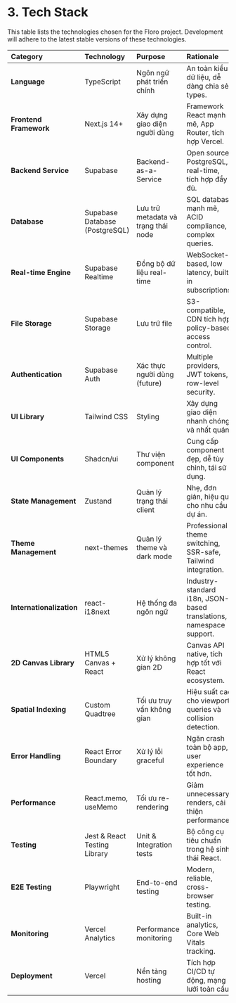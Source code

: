 # 3. Tech Stack

This table lists the technologies chosen for the Floro project. Development will adhere to the latest stable versions of these technologies.

| Category                 | Technology                     | Purpose                             | Rationale                                                           |
| :----------------------- | :----------------------------- | :---------------------------------- | :------------------------------------------------------------------ |
| **Language**             | TypeScript                     | Ngôn ngữ phát triển chính           | An toàn kiểu dữ liệu, dễ dàng chia sẻ types.                        |
| **Frontend Framework**   | Next.js 14+                    | Xây dựng giao diện người dùng       | Framework React mạnh mẽ, App Router, tích hợp Vercel.               |
| **Backend Service**      | Supabase                       | Backend-as-a-Service                | Open source, PostgreSQL, real-time, tích hợp đầy đủ.                |
| **Database**             | Supabase Database (PostgreSQL) | Lưu trữ metadata và trạng thái node | SQL database mạnh mẽ, ACID compliance, complex queries.             |
| **Real-time Engine**     | Supabase Realtime              | Đồng bộ dữ liệu real-time           | WebSocket-based, low latency, built-in subscriptions.               |
| **File Storage**         | Supabase Storage               | Lưu trữ file                        | S3-compatible, CDN tích hợp, policy-based access control.           |
| **Authentication**       | Supabase Auth                  | Xác thực người dùng (future)        | Multiple providers, JWT tokens, row-level security.                 |
| **UI Library**           | Tailwind CSS                   | Styling                             | Xây dựng giao diện nhanh chóng và nhất quán.                        |
| **UI Components**        | Shadcn/ui                      | Thư viện component                  | Cung cấp component đẹp, dễ tùy chỉnh, tái sử dụng.                  |
| **State Management**     | Zustand                        | Quản lý trạng thái client           | Nhẹ, đơn giản, hiệu quả cho nhu cầu dự án.                          |
| **Theme Management**     | next-themes                    | Quản lý theme và dark mode          | Professional theme switching, SSR-safe, Tailwind integration.       |
| **Internationalization** | react-i18next                  | Hệ thống đa ngôn ngữ                | Industry-standard i18n, JSON-based translations, namespace support. |
| **2D Canvas Library**    | HTML5 Canvas + React           | Xử lý không gian 2D                 | Canvas API native, tích hợp tốt với React ecosystem.                |
| **Spatial Indexing**     | Custom Quadtree                | Tối ưu truy vấn không gian          | Hiệu suất cao cho viewport queries và collision detection.          |
| **Error Handling**       | React Error Boundary           | Xử lý lỗi graceful                  | Ngăn crash toàn bộ app, user experience tốt hơn.                    |
| **Performance**          | React.memo, useMemo            | Tối ưu re-rendering                 | Giảm unnecessary renders, cải thiện performance.                    |
| **Testing**              | Jest & React Testing Library   | Unit & Integration tests            | Bộ công cụ tiêu chuẩn trong hệ sinh thái React.                     |
| **E2E Testing**          | Playwright                     | End-to-end testing                  | Modern, reliable, cross-browser testing.                            |
| **Monitoring**           | Vercel Analytics               | Performance monitoring              | Built-in analytics, Core Web Vitals tracking.                       |
| **Deployment**           | Vercel                         | Nền tảng hosting                    | Tích hợp CI/CD tự động, mạng lưới toàn cầu.                         |

